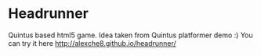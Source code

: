 Headrunner
==========
Quintus based html5 game. Idea taken from Quintus platformer demo :)
You can try it here http://alexche8.github.io/headrunner/
